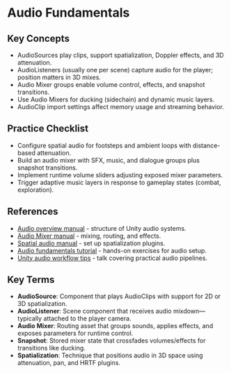 # Audio Fundamentals

## Key Concepts
- AudioSources play clips, support spatialization, Doppler effects, and 3D attenuation.
- AudioListeners (usually one per scene) capture audio for the player; position matters in 3D mixes.
- Audio Mixer groups enable volume control, effects, and snapshot transitions.
- Use Audio Mixers for ducking (sidechain) and dynamic music layers.
- AudioClip import settings affect memory usage and streaming behavior.

## Practice Checklist
- Configure spatial audio for footsteps and ambient loops with distance-based attenuation.
- Build an audio mixer with SFX, music, and dialogue groups plus snapshot transitions.
- Implement runtime volume sliders adjusting exposed mixer parameters.
- Trigger adaptive music layers in response to gameplay states (combat, exploration).







## References
- [Audio overview manual](https://docs.unity3d.com/Manual/Audio.html) - structure of Unity audio systems.
- [Audio Mixer manual](https://docs.unity3d.com/Manual/AudioMixer.html) - mixing, routing, and effects.
- [Spatial audio manual](https://docs.unity3d.com/Manual/AudioSpatializer.html) - set up spatialization plugins.
- [Audio fundamentals tutorial](https://learn.unity.com/tutorial/audio-fundamentals) - hands-on exercises for audio setup.
- [Unity audio workflow tips](https://www.youtube.com/watch?v=snz1BIwz1Ys) - talk covering practical audio pipelines.
## Key Terms
- **AudioSource**: Component that plays AudioClips with support for 2D or 3D spatialization.
- **AudioListener**: Scene component that receives audio mixdown—typically attached to the player camera.
- **Audio Mixer**: Routing asset that groups sounds, applies effects, and exposes parameters for runtime control.
- **Snapshot**: Stored mixer state that crossfades volumes/effects for transitions like ducking.
- **Spatialization**: Technique that positions audio in 3D space using attenuation, pan, and HRTF plugins.
